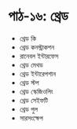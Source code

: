 # পাঠ-১৬:  থ্রেড  

* থ্রেড কি
* থ্রেড কনস্ট্রাকশন
* রানেবল ইন্টারফেস
* থ্রেড মেথড
* থ্রেড ইন্টারেপশান
* থ্রেড স্টপ
* থ্রেড স্কেজিওলিং
* থ্রেড সেইফটি
* থ্রেড পুল
* সারসংক্ষেপ

